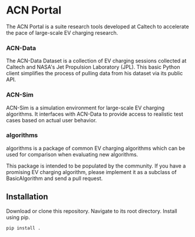 # ACN Portal

The ACN Portal is a suite research tools developed at Caltech to accelerate the pace of large-scale EV charging research. 

### ACN-Data
The ACN-Data Dataset is a collection of EV charging sessions collected at Caltech and NASA's Jet Propulsion Laboratory (JPL). This basic Python client simplifies the process of pulling data from his dataset via its public API.

### ACN-Sim
ACN-Sim is a simulation environment for large-scale EV charging algorithms. It interfaces with ACN-Data to provide access to realistic test cases based on actual user behavior. 

### algorithms
algorithms is a package of common EV charging algorithms which can be used for comparison when evaluating new algorithms. 

This package is intended to be populated by the community. If you have a promising EV charging algorithm, please implement it as a subclass of BasicAlgorithm and send a pull request. 

## Installation
Download or clone this repository. Navigate to its root directory. Install using pip. 

```bash
pip install .
```
